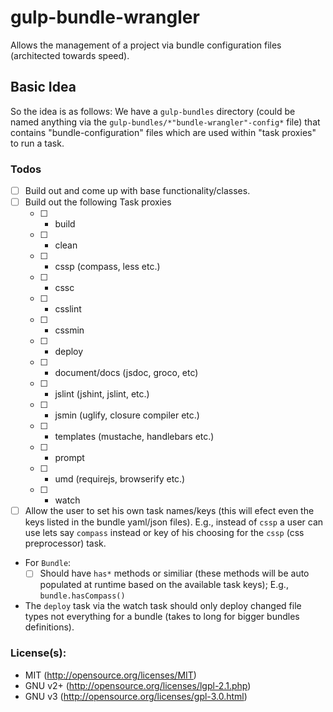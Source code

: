 gulp-bundle-wrangler
====================

Allows the management of a project via bundle configuration files (architected towards speed).

## Basic Idea
So the idea is as follows:
  We have a `gulp-bundles` directory (could be named anything via the `gulp-bundles/*"bundle-wrangler"-config*` file)
that contains "bundle-configuration" files which are used within "task proxies" to run a task.

### Todos

- [ ] Build out and come up with base functionality/classes.
- [ ] Build out the following Task proxies
	- [ ] - build
	- [ ] - clean
	- [ ] - cssp (compass, less etc.)
	- [ ] - cssc
	- [ ] - csslint
	- [ ] - cssmin
	- [ ] - deploy
	- [ ] - document/docs (jsdoc, groco, etc)
	- [ ] - jslint (jshint, jslint, etc.)
	- [ ] - jsmin (uglify, closure compiler etc.)
	- [ ] - templates (mustache, handlebars etc.)
	- [ ] - prompt 
	- [ ] - umd (requirejs, browserify etc.)
	- [ ] - watch
- [ ] Allow the user to set his own task names/keys (this will efect even the
 keys listed in the bundle yaml/json files).  E.g., instead of `cssp` a user can
  use lets say `compass` instead or key of his choosing for the `cssp` (css preprocessor) task.
- For `Bundle`:
	- [ ] Should have `has*` methods or similiar (these methods will be auto 
	populated at runtime based on the available task keys);  E.g., `bundle.hasCompass()`
- The `deploy` task via the watch task should only deploy changed file types not everything for a bundle (takes to long for bigger bundles definitions).

### License(s):
- MIT (http://opensource.org/licenses/MIT)
- GNU v2+ (http://opensource.org/licenses/lgpl-2.1.php)
- GNU v3 (http://opensource.org/licenses/gpl-3.0.html)
